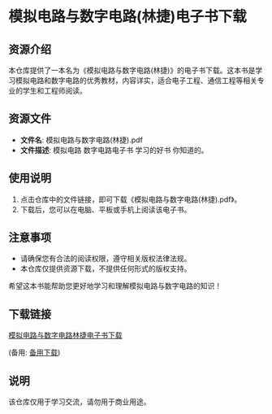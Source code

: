 # 模拟电路与数字电路(林捷)电子书下载

## 资源介绍

本仓库提供了一本名为《模拟电路与数字电路(林捷)》的电子书下载。这本书是学习模拟电路和数字电路的优秀教材，内容详实，适合电子工程、通信工程等相关专业的学生和工程师阅读。

## 资源文件

- **文件名**: 模拟电路与数字电路(林捷).pdf
- **文件描述**: 模拟电路 数字电路电子书 学习的好书 你知道的。

## 使用说明

1. 点击仓库中的文件链接，即可下载《模拟电路与数字电路(林捷).pdf》。
2. 下载后，您可以在电脑、平板或手机上阅读该电子书。

## 注意事项

- 请确保您有合法的阅读权限，遵守相关版权法律法规。
- 本仓库仅提供资源下载，不提供任何形式的版权支持。

希望这本书能帮助您更好地学习和理解模拟电路与数字电路的知识！

## 下载链接
[模拟电路与数字电路林捷电子书下载](https://pan.quark.cn/s/580cddc180d2) 

(备用: [备用下载](https://pan.baidu.com/s/13tyUBOppubei9ug4CWvcxw?pwd=1234))

## 说明

该仓库仅用于学习交流，请勿用于商业用途。
